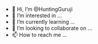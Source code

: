 - 👋 Hi, I’m @HuntingGuruji
- 👀 I’m interested in ...
- 🌱 I’m currently learning ...
- 💞️ I’m looking to collaborate on ...
- 📫 How to reach me ...

<!---
HuntingGuruji/HuntingGuruji is a ✨ special ✨ repository because its `README.md` (this file) appears on your GitHub profile.
You can click the Preview link to take a look at your changes.
--->
